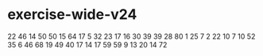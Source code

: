 # exercise-wide-v24
22
46
14
50
50
15
64
17
5
32
23
17
16
30
39
39
28
80
1
25
7
2
22
10
7
10
52
35
6
46
68
19
49
40
17
14
17
59
59
9
13
20
14
72

